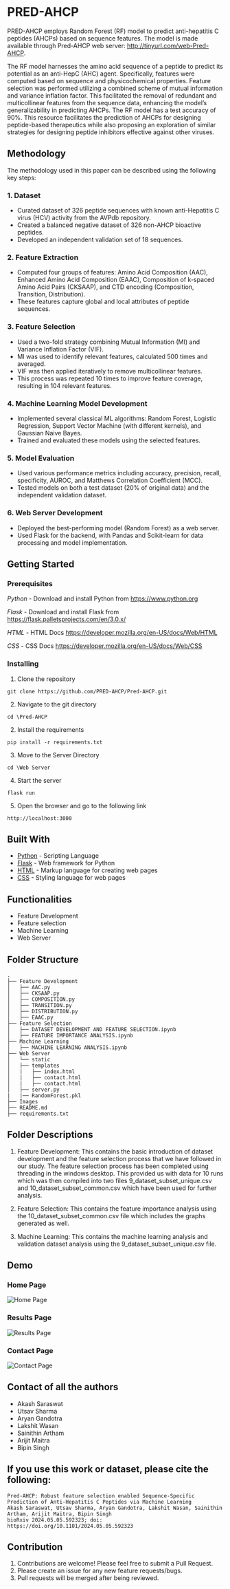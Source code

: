 # PRED-AHCP

PRED-AHCP employs Random Forest (RF) model to predict anti-hepatitis C peptides (AHCPs) based on sequence features. The model is made available through Pred-AHCP web server: http://tinyurl.com/web-Pred-AHCP.

The RF model harnesses the amino acid sequence of a peptide to predict its potential as an anti-HepC (AHC) agent. Specifically, features were computed based on sequence and physicochemical properties. Feature selection was performed utilizing a combined scheme of mutual information and variance inflation factor. This facilitated the removal of redundant and multicollinear features from the sequence data, enhancing the model’s generalizability in predicting AHCPs. The RF model has a test accuracy of 90%. This resource facilitates the prediction of AHCPs for designing peptide-based therapeutics while also proposing an exploration of similar strategies for designing peptide inhibitors effective against other viruses.

## Methodology

The methodology used in this paper can be described using the following key steps:

### 1. Dataset

- Curated dataset of 326 peptide sequences with known anti-Hepatitis C virus (HCV) activity from the AVPdb repository.
- Created a balanced negative dataset of 326 non-AHCP bioactive peptides.
- Developed an independent validation set of 18 sequences.


### 2. Feature Extraction

- Computed four groups of features: Amino Acid Composition (AAC), Enhanced Amino Acid Composition (EAAC), Composition of k-spaced Amino Acid Pairs (CKSAAP), and CTD encoding (Composition, Transition, Distribution).
- These features capture global and local attributes of peptide sequences.


### 3. Feature Selection

- Used a two-fold strategy combining Mutual Information (MI) and Variance Inflation Factor (VIF).
- MI was used to identify relevant features, calculated 500 times and averaged.
- VIF was then applied iteratively to remove multicollinear features.
- This process was repeated 10 times to improve feature coverage, resulting in 104 relevant features.


### 4. Machine Learning Model Development

- Implemented several classical ML algorithms: Random Forest, Logistic Regression, Support Vector Machine (with different kernels), and Gaussian Naive Bayes.
- Trained and evaluated these models using the selected features.


### 5. Model Evaluation

- Used various performance metrics including accuracy, precision, recall, specificity, AUROC, and Matthews Correlation Coefficient (MCC).
- Tested models on both a test dataset (20% of original data) and the independent validation dataset.


### 6. Web Server Development

- Deployed the best-performing model (Random Forest) as a web server.
- Used Flask for the backend, with Pandas and Scikit-learn for data processing and model implementation.


## Getting Started

### Prerequisites

_Python_ - Download and install Python from https://www.python.org

_Flask_ - Download and install Flask from https://flask.palletsprojects.com/en/3.0.x/

_HTML_ - HTML Docs https://developer.mozilla.org/en-US/docs/Web/HTML

_CSS_ - CSS Docs https://developer.mozilla.org/en-US/docs/Web/CSS

### Installing

1. Clone the repository

```
git clone https://github.com/PRED-AHCP/Pred-AHCP.git
```
2. Navigate to the git directory
```
cd \Pred-AHCP
```
2. Install the requirements

```
pip install -r requirements.txt
```

3. Move to the Server Directory
```
cd \Web Server
```

4. Start the server
```
flask run
```

5. Open the browser and go to the following link
```
http://localhost:3000
```

## Built With

- [Python](https://www.python.org) - Scripting Language
- [Flask](https://flask.palletsprojects.com/en/3.0.x/) - Web framework for Python
- [HTML](https://developer.mozilla.org/en-US/docs/Web/HTML) - Markup language for creating web pages
- [CSS](https://developer.mozilla.org/en-US/docs/Web/CSS) - Styling language for web pages


## Functionalities

- Feature Development
- Feature selection
- Machine Learning
- Web Server

## Folder Structure

```
.
├── Feature Development
│   ├── AAC.py
│   ├── CKSAAP.py
│   ├── COMPOSITION.py
│   ├── TRANSITION.py
│   ├── DISTRIBUTION.py
│   ├── EAAC.py
├── Feature Selection
│   ├── DATASET DEVELOPMENT AND FEATURE SELECTION.ipynb
│   ├── FEATURE IMPORTANCE ANALYSIS.ipynb
├── Machine Learning
│   ├── MACHINE LEARNING ANALYSIS.ipynb
├── Web Server
│   └── static
│   ├── templates
│   |   ├── index.html
│   |   ├── contact.html
│   |   ├── contact.html
│   ├── server.py
|   |── RandomForest.pkl
├── Images
├── README.md
├── requirements.txt

```

## Folder Descriptions

1. Feature Development: This contains the basic introduction of dataset development and the feature selection process that we have followed in our study. The feature selection process has been completed using threading in the windows desktop. This provided us with data for 10 runs which was then compiled into two files 9_dataset_subset_unique.csv and 10_dataset_subset_common.csv which have been used for further analysis.

2. Feature Selection: This contains the feature importance analysis using the 10_dataset_subset_common.csv file which includes the graphs generated as well.

3. Machine Learning: This contains the machine learning analysis and validation dataset analysis using the 9_dataset_subset_unique.csv file.


## Demo

### Home Page

![Home Page](./Images/Home%20Page.png)

### Results Page

![Results Page](./Images/Results%20Page.png)

### Contact Page

![Contact Page](./Images/Contact%20Page.png)


## Contact of all the authors

- Akash Saraswat
- Utsav Sharma
- Aryan Gandotra
- Lakshit Wasan
- Sainithin Artham
- Arijit Maitra
- Bipin Singh


## If you use this work or dataset, please cite the following:

```
Pred-AHCP: Robust feature selection enabled Sequence-Specific Prediction of Anti-Hepatitis C Peptides via Machine Learning
Akash Saraswat, Utsav Sharma, Aryan Gandotra, Lakshit Wasan, Sainithin Artham, Arijit Maitra, Bipin Singh
bioRxiv 2024.05.05.592323; doi: https://doi.org/10.1101/2024.05.05.592323
```


## Contribution

1. Contributions are welcome! Please feel free to submit a Pull Request.
2. Please create an issue for any new feature requests/bugs.
3. Pull requests will be merged after being reviewed.
